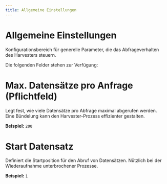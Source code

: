 ```yaml
---
title: Allgemeine Einstellungen  
---
```


# Allgemeine Einstellungen

Konfigurationsbereich für generelle Parameter, die das Abfrageverhalten des Harvesters steuern.

Die folgenden Felder stehen zur Verfügung:

# Max. Datensätze pro Anfrage (Pflichtfeld)

Legt fest, wie viele Datensätze pro Abfrage maximal abgerufen werden. Eine Bündelung kann den Harvester-Prozess effizienter gestalten.

**Beispiel:** `200`

# Start Datensatz

Definiert die Startposition für den Abruf von Datensätzen. Nützlich bei der Wiederaufnahme unterbrochener Prozesse.

**Beispiel:** `1`
